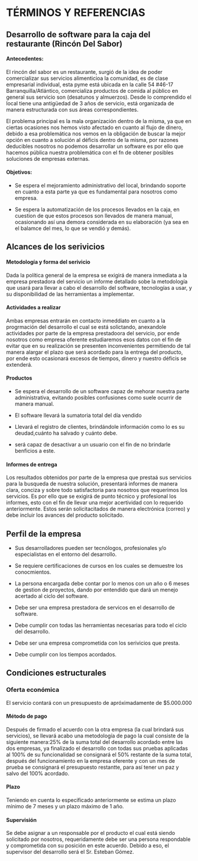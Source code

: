 # TÉRMINOS Y REFERENCIAS

## Desarrollo de software para la caja del restaurante (Rincón Del Sabor)

#### Antecedentes:
  El rincón del sabor es un restaurante, surgió de la idea de poder comercializar sus servicios alimenticioa la comunidad, es de clase
  empresarial individual, esta pyme está ubicada  en la calle 54 #46-17 Barranquilla/Atlántico,
  comercializa productos de comida al público en general sus servicio son (desatunos y almuerzos).
  Desde lo comprendido el local tiene una  antigüedad de 3 años de servicio, está organizada de manera estructurada con sus áreas correspondientes.

  El problema principal es la mala organización dentro de la misma, ya que en ciertas ocasiones
  nos hemos visto afectado en cuanto al flujo de dinero, debido a esa problemática nos vemos en la obligación de
  buscar la mejor opción en cuanto a solución al déficis dentro de la misma, por razones deducibles nosotros no podemos
  desarrollar un software es por ello que hacemos pública nuestra problemática con el fn de obtener posibles soluciones de empresas externas.

#### Objetivos:  

* Se espera el mejoramiento administrativo del local, brindando soporte en cuanto a esta parte ya que es fundamental para nosotros como empresa.

* Se espera la automatización de los procesos llevados en la caja, en cuestion de que estos procesos son llevados de manera manual, ocasionando así una demora considerada en su elaboración (ya sea en el balamce del mes, lo que se vendió y demás).

## Alcances de los serivicios

#### Metodología y forma del serivicio

  Dada la política general de la empresa se exigirá de manera inmediata a la empresa prestadora del servicio
  un informe detallado sobe la metodología que usará para llevar a cabo el desarrollo del software, tecnologías a usar, y su
  disponibilidad de las herramientas a implementar.

#### Actividades a realizar

  Ambas empresas entrarán en contacto inmeddiato en cuanto a la progrmación del desarrollo el cual se está solictando, anexandole actividades
  por parte de la empresa prestadoora del servicio, por ende nosotros como empresa oferente estudiaremos esos datos con el fin de evitar que en su realización
  se presenten inconvenientes permitiendo de tal manera alargar el plazo que será acordado para la entrega del producto,
  por ende esto ocasionará excesos de tiempos, dinero y nuestro déficis se extenderá.


#### Productos

* Se espera el desarrollo de un software capaz de mehorar nuestra parte administrativa, evitando posibles confusiones como suele ocurrir de manera manual.

* El software llevará la sumatoria total del día vendido

* Llevará el registro de clientes, brindándole información como lo es su deudad,cuánto ha salvado y cuánto debe.

* será capaz de desactivar a un usuario con el fin de no brindarle benficios a este.


#### Informes de entrega

  Los resultados obtenidos por parte de la empresa que prestaá sus servicios para la busqueda de nuestra solución, presentará informes de manera clara,
  conciza y sobre todo satisfactoria para nosotros que requerimos los servicios. Es por ello que se exigirá de punto técnico y profesional los informes,
  esto con el fin de llevar una mejor acertividad con lo requerido anteriormente. Estos serán solicitacitados de manera electrónica (correo) y debe incluir los avances del producto solicitado.

## Perfil de la empresa

* Sus desarrolladores pueden ser tecnólogos, profesionales y/o especialistas en el entorno del desarrollo.

* Se requiere certificaciones de cursos en los cuales se demuestre los conocmientos.

* La persona encargada debe contar por lo menos con un año o 6 meses de gestion de proyectos, dando por entendido que dará un menejo acertado al ciclo del software.

* Debe ser una empresa prestadora de servicos en el desarrollo de software.

* Debe cumplir con todas las herramientas necesarias para todo el ciclo del desarrollo.

* Debe ser una empresa comprometida con los serivicios que presta.

* Debe cumplir con los tiempos acordados.


## Condiciones estructurales

### Oferta económica
  El servicio contará con un presupuesto de apróximadamente de $5.000.000

#### Método de pago
  Después de firmado el acuerdo con la otra empresa (la cual brindará sus servicios), se llevará acabo una metodología de
  pago la cual consiste de la siguiente manera:25% de la suma total del desarrollo acordado entre las dos empresas, ya finalizado el
  desarrollo con todas sus pruebas aplicadas al 100% de su funcionalidad se consignará el 50%
  restante de la suma total, después del funcionamiento en la empresa oferente y con un mes de prueba se
  consignará el presupuesto restantte, para así tener un paz y salvo del 100% acordado.

#### Plazo

  Teniendo en cuenta lo especificado anteriormente se estima un plazo mínimo de 7 meses y un plazo máximo de 1 año.

#### Supervisión
  Se debe asignar a un responsable por el producto el cual está siendo solicitado por nosotros,
  requeridamente debe ser una persona respondable y comprometida con su posición en este acuerdo. Debido a eso,
  el supervisor del desarrollo será el Sr. Esteban Gómez.
